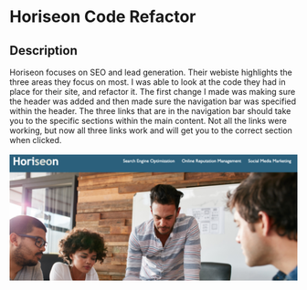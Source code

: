 # Horiseon Code Refactor
## Description
Horiseon focuses on SEO and lead generation.  Their webiste highlights the three areas they focus on most.
I was able to look at the code they had in place for their site, and refactor it.
The first change I made was making sure the header was added and then made sure the navigation bar was specified within the header.
The three links that are in the navigation bar should take you to the specific sections within the main content.  Not all the links were working, but now all three links work and will get you to the correct section when clicked.
<br>
<br>
![Horiseon](https://raw.githubusercontent.com/ethomas22/Horiseon-Code-Refactor/main/assets/images/horiseon.png)

